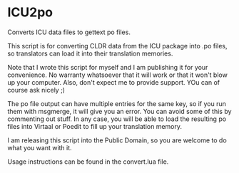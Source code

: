 ICU2po
======

Converts ICU data files to gettext po files.

This script is for converting CLDR data from the ICU package into .po files,
so translators can load it into their translation memories.

Note that I wrote this script for myself and I am publishing it for your convenience.
No warranty whatsoever that it will work or that it won't blow up your computer.
Also, don't expect me to provide support. YOu can of course ask nicely ;)

The po file output can have multiple entries for the same key,
so if you run them with msgmerge, it will give you an error.
You can avoid some of this by commenting out stuff.
In any case, you will be able to load the resulting po files into Virtaal or Poedit
to fill up your translation memory.

I am releasing this script into the Public Domain, so you are welcome to do
what you want with it.

Usage instructions can be found in the convert.lua file.
